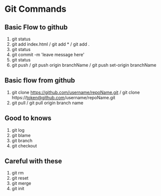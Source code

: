 # Git Commands


## Basic Flow to github
1. git status
2. git add index.html / git add * / git add .
3. git status
4. git commit -m 'leave message here'
5. git status
6. git push / git push origin branchName / git push set-origin branchName


## Basic flow from github
1. git clone https://github.com/username/repoName.git / git clone https://token@github.com/username/repoName.git
2. git pull / git pull origin branch name

## Good to knows
1. git log
2. git blame
3. git branch
4. git checkout

## Careful with these
1. git rm
2. git reset
3. git merge
4. git init